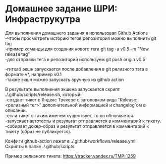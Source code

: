 # Домашнее задание ШРИ: Инфраструкутра
Для выполнения домашнего задания я использовал Github Actions  
-чтобы просмотреть историю тегов репозитория можно выполнить git tag  
-пример команды для создания нового тега git tag -a v0.5 -m "New release tag"  
-для отправки тега в репозиторий используем git push origin v0.5  

-гитхаб экшн запускается после добавления в git релизного тэга в формате v*, например v0.1  
-также экшн можно запускать вручную из github action  

В результате выполнения экшена запускается скрипт ./.github/scripts/release.sh, который:  
-создает тикет в Яндекс Трекере с заголовком вида "Release: <релизный тег>" дополнительной информацией и changelog`ом в описании.  
-если тикет с таким именем существует, то он обновляется.  
-запускает автотесты и результат отправляется в комментарий к тикету.  
-собирает докер-образ и результат отправляется в комментарий к тикету (образ не публикуется).  

Конфиги github-action лежат в ./.github/workflows/release.yml  
Скрипты в папке ./.github/scripts  

Пример релизного тикета: https://tracker.yandex.ru/TMP-1259  
